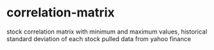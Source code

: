 # correlation-matrix
stock correlation matrix with minimum and maximum values, historical standard deviation of each stock
pulled data from yahoo finance
